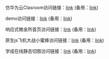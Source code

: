 仿华为云Clasroom访问链接：<a href="http://www.fypavilion.top" rel="nofollow">link</a> (备用：<a href="http://124.71.171.99" rel="nofollow">link</a>)

demo访问链接：<a href="http://www.fypavilion.top/demo" rel="nofollow">link</a> (备用：<a href="http://124.71.171.99/demo" rel="nofollow">link</a>)

响应式微金所首页访问链接：<a href="http://www.fypavilion.top/weijinsuo" rel="nofollow">link</a> (备用：<a href="http://124.71.171.99/weijinsuo" rel="nofollow">link</a>)

原生js飞机大战小蜜蜂访问链接：<a href="http://www.fypavilion.top/paeell" rel="nofollow">link</a> (备用：<a href="http://124.71.171.99/paeell" rel="nofollow">link</a>)

学成在线静态切图访问链接：<a href="http://www.fypavilion.top/cuechengwang" rel="nofollow">link</a> (备用：<a href="http://124.71.171.99/xuechengwang" rel="nofollow">link</a>)
